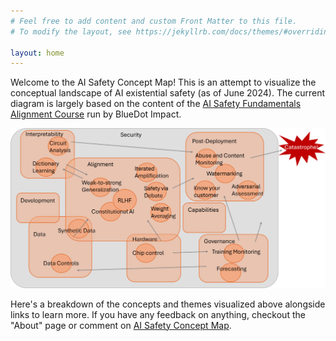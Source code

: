 ```yaml
---
# Feel free to add content and custom Front Matter to this file.
# To modify the layout, see https://jekyllrb.com/docs/themes/#overriding-theme-defaults

layout: home
---
```


Welcome to the AI Safety Concept Map! This is an attempt to visualize the conceptual landscape of AI existential safety (as of June 2024). The current diagram is largely based on the content of the [AI Safety Fundamentals Alignment Course](https://aisafetyfundamentals.com/alignment/) run by BlueDot Impact.

![AI Safety Map](/images/AISafetyMap.png)

Here's a breakdown of the concepts and themes visualized above alongside links to learn more. If you have any feedback on anything, checkout the "About" page or comment on [AI Safety Concept Map](https://docs.google.com/spreadsheets/d/1CFWHZQJPvF98DtyQtjiiK8upqksTPv-lAyKVYNSXCew/edit?usp=sharing).

<div id="sheet-content"></div>

<script src="https://cdnjs.cloudflare.com/ajax/libs/PapaParse/5.3.0/papaparse.min.js"></script>

<script>
window.onload = function() {
  // URL of published Google Sheet
  const googleSheetUrl = 'https://docs.google.com/spreadsheets/d/e/2PACX-1vTYhM_ULxIhfVrF18oMrrqPDC6u-zfyIj58_KBMwM2-m4J5CCX-qc3tiQtEjW1nacPQnm1m02gtsSzK/pub?gid=0&single=true&output=csv';

  fetch(googleSheetUrl)
    .then(response => response.text())
    .then(csvString => {
      const data = Papa.parse(csvString, { header: true, skipEmptyLines: true }).data;
      const contentDiv = document.getElementById('sheet-content');

      // Sort the data by the "tags" field
      data.sort((a, b) => a.tags.localeCompare(b.tags));

      // Declare counter to keep track of the section
      let current_section = "";

      data.forEach(row => {
        // Generate section titles
        const h3 = document.createElement('h3');

        if (row.tags !== current_section) {
          current_section = row.tags;
          h3.textContent = current_section;
        }

        contentDiv.appendChild(h3);

        // 
        
        // Specify the fields you want to display
        const fields = ['LongLabel', 'Description', 'Link'];
        const p = document.createElement('p');

        fields.forEach(field => {
          if (row[field]) {
            p.textContent += row[field] + ' ';
          }
        });

        contentDiv.appendChild(p);
      });
    });
};
</script>